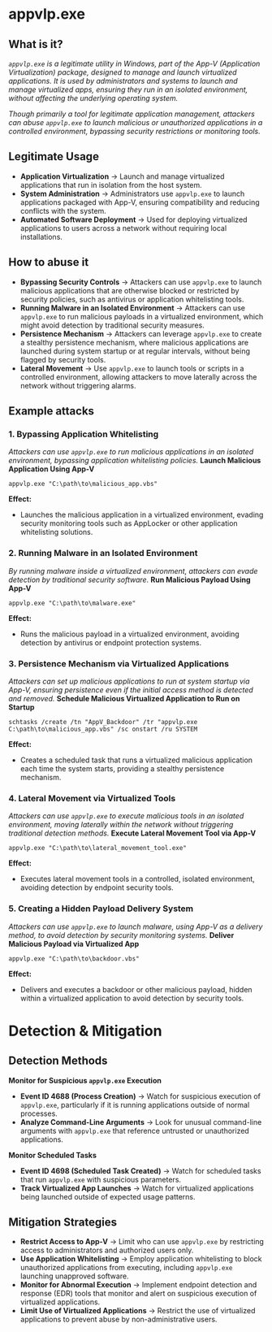 # appvlp.exe
## What is it?
*```appvlp.exe``` is a legitimate utility in Windows, part of the App-V (Application Virtualization) package, designed to manage and launch virtualized applications. It is used by administrators and systems to launch and manage virtualized apps, ensuring they run in an isolated environment, without affecting the underlying operating system.*

*Though primarily a tool for legitimate application management, attackers can abuse ```appvlp.exe``` to launch malicious or unauthorized applications in a controlled environment, bypassing security restrictions or monitoring tools.*

## Legitimate Usage
- **Application Virtualization** → Launch and manage virtualized applications that run in isolation from the host system.
- **System Administration** → Administrators use ```appvlp.exe``` to launch applications packaged with App-V, ensuring compatibility and reducing conflicts with the system.
- **Automated Software Deployment** → Used for deploying virtualized applications to users across a network without requiring local installations.

## How to abuse it
- **Bypassing Security Controls** → Attackers can use ```appvlp.exe``` to launch malicious applications that are otherwise blocked or restricted by security policies, such as antivirus or application whitelisting tools.
- **Running Malware in an Isolated Environment** → Attackers can use ```appvlp.exe``` to run malicious payloads in a virtualized environment, which might avoid detection by traditional security measures.
- **Persistence Mechanism** → Attackers can leverage ```appvlp.exe``` to create a stealthy persistence mechanism, where malicious applications are launched during system startup or at regular intervals, without being flagged by security tools.
- **Lateral Movement** → Use ```appvlp.exe``` to launch tools or scripts in a controlled environment, allowing attackers to move laterally across the network without triggering alarms.

## Example attacks
### 1. Bypassing Application Whitelisting
*Attackers can use ```appvlp.exe``` to run malicious applications in an isolated environment, bypassing application whitelisting policies.*
**Launch Malicious Application Using App-V**

```
appvlp.exe "C:\path\to\malicious_app.vbs"
```

**Effect:**
- Launches the malicious application in a virtualized environment, evading security monitoring tools such as AppLocker or other application whitelisting solutions.

### 2. Running Malware in an Isolated Environment
*By running malware inside a virtualized environment, attackers can evade detection by traditional security software.*
**Run Malicious Payload Using App-V**

```
appvlp.exe "C:\path\to\malware.exe"
```

**Effect:**
- Runs the malicious payload in a virtualized environment, avoiding detection by antivirus or endpoint protection systems.

### 3. Persistence Mechanism via Virtualized Applications
*Attackers can set up malicious applications to run at system startup via App-V, ensuring persistence even if the initial access method is detected and removed.*
**Schedule Malicious Virtualized Application to Run on Startup**

```
schtasks /create /tn "AppV_Backdoor" /tr "appvlp.exe C:\path\to\malicious_app.vbs" /sc onstart /ru SYSTEM
```

**Effect:**
- Creates a scheduled task that runs a virtualized malicious application each time the system starts, providing a stealthy persistence mechanism.

### 4. Lateral Movement via Virtualized Tools
*Attackers can use ```appvlp.exe``` to execute malicious tools in an isolated environment, moving laterally within the network without triggering traditional detection methods.*
**Execute Lateral Movement Tool via App-V**

```
appvlp.exe "C:\path\to\lateral_movement_tool.exe"
```

**Effect:**
- Executes lateral movement tools in a controlled, isolated environment, avoiding detection by endpoint security tools.

### 5. Creating a Hidden Payload Delivery System
*Attackers can use ```appvlp.exe``` to launch malware, using App-V as a delivery method, to avoid detection by security monitoring systems.*
**Deliver Malicious Payload via Virtualized App**

```
appvlp.exe "C:\path\to\backdoor.vbs"
```

**Effect:**
- Delivers and executes a backdoor or other malicious payload, hidden within a virtualized application to avoid detection by security tools.

# Detection & Mitigation
## Detection Methods
**Monitor for Suspicious ```appvlp.exe``` Execution**
- **Event ID 4688 (Process Creation)** → Watch for suspicious execution of ```appvlp.exe```, particularly if it is running applications outside of normal processes.
- **Analyze Command-Line Arguments** → Look for unusual command-line arguments with ```appvlp.exe``` that reference untrusted or unauthorized applications.

**Monitor Scheduled Tasks**
- **Event ID 4698 (Scheduled Task Created)** → Watch for scheduled tasks that run ```appvlp.exe``` with suspicious parameters.
- **Track Virtualized App Launches** → Watch for virtualized applications being launched outside of expected usage patterns.

## Mitigation Strategies
- **Restrict Access to App-V** → Limit who can use ```appvlp.exe``` by restricting access to administrators and authorized users only.
- **Use Application Whitelisting** → Employ application whitelisting to block unauthorized applications from executing, including ```appvlp.exe``` launching unapproved software.
- **Monitor for Abnormal Execution** → Implement endpoint detection and response (EDR) tools that monitor and alert on suspicious execution of virtualized applications.
- **Limit Use of Virtualized Applications** → Restrict the use of virtualized applications to prevent abuse by non-administrative users.
